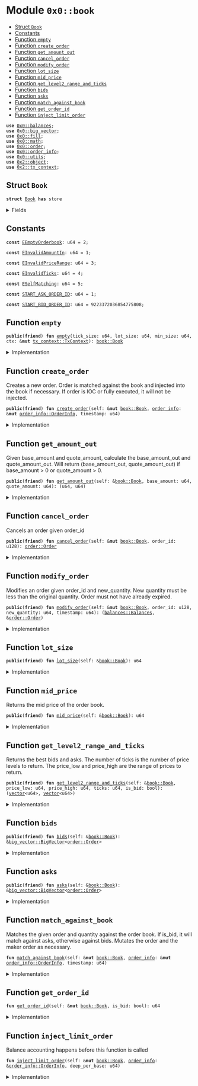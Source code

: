 
<a name="0x0_book"></a>

# Module `0x0::book`



-  [Struct `Book`](#0x0_book_Book)
-  [Constants](#@Constants_0)
-  [Function `empty`](#0x0_book_empty)
-  [Function `create_order`](#0x0_book_create_order)
-  [Function `get_amount_out`](#0x0_book_get_amount_out)
-  [Function `cancel_order`](#0x0_book_cancel_order)
-  [Function `modify_order`](#0x0_book_modify_order)
-  [Function `lot_size`](#0x0_book_lot_size)
-  [Function `mid_price`](#0x0_book_mid_price)
-  [Function `get_level2_range_and_ticks`](#0x0_book_get_level2_range_and_ticks)
-  [Function `bids`](#0x0_book_bids)
-  [Function `asks`](#0x0_book_asks)
-  [Function `match_against_book`](#0x0_book_match_against_book)
-  [Function `get_order_id`](#0x0_book_get_order_id)
-  [Function `inject_limit_order`](#0x0_book_inject_limit_order)


<pre><code><b>use</b> <a href="balances.md#0x0_balances">0x0::balances</a>;
<b>use</b> <a href="big_vector.md#0x0_big_vector">0x0::big_vector</a>;
<b>use</b> <a href="fill.md#0x0_fill">0x0::fill</a>;
<b>use</b> <a href="math.md#0x0_math">0x0::math</a>;
<b>use</b> <a href="order.md#0x0_order">0x0::order</a>;
<b>use</b> <a href="order_info.md#0x0_order_info">0x0::order_info</a>;
<b>use</b> <a href="utils.md#0x0_utils">0x0::utils</a>;
<b>use</b> <a href="dependencies/sui-framework/object.md#0x2_object">0x2::object</a>;
<b>use</b> <a href="dependencies/sui-framework/tx_context.md#0x2_tx_context">0x2::tx_context</a>;
</code></pre>



<a name="0x0_book_Book"></a>

## Struct `Book`



<pre><code><b>struct</b> <a href="book.md#0x0_book_Book">Book</a> <b>has</b> store
</code></pre>



<details>
<summary>Fields</summary>


<dl>
<dt>
<code>tick_size: u64</code>
</dt>
<dd>

</dd>
<dt>
<code>lot_size: u64</code>
</dt>
<dd>

</dd>
<dt>
<code>min_size: u64</code>
</dt>
<dd>

</dd>
<dt>
<code>bids: <a href="big_vector.md#0x0_big_vector_BigVector">big_vector::BigVector</a>&lt;<a href="order.md#0x0_order_Order">order::Order</a>&gt;</code>
</dt>
<dd>

</dd>
<dt>
<code>asks: <a href="big_vector.md#0x0_big_vector_BigVector">big_vector::BigVector</a>&lt;<a href="order.md#0x0_order_Order">order::Order</a>&gt;</code>
</dt>
<dd>

</dd>
<dt>
<code>next_bid_order_id: u64</code>
</dt>
<dd>

</dd>
<dt>
<code>next_ask_order_id: u64</code>
</dt>
<dd>

</dd>
</dl>


</details>

<a name="@Constants_0"></a>

## Constants


<a name="0x0_book_EEmptyOrderbook"></a>



<pre><code><b>const</b> <a href="book.md#0x0_book_EEmptyOrderbook">EEmptyOrderbook</a>: u64 = 2;
</code></pre>



<a name="0x0_book_EInvalidAmountIn"></a>



<pre><code><b>const</b> <a href="book.md#0x0_book_EInvalidAmountIn">EInvalidAmountIn</a>: u64 = 1;
</code></pre>



<a name="0x0_book_EInvalidPriceRange"></a>



<pre><code><b>const</b> <a href="book.md#0x0_book_EInvalidPriceRange">EInvalidPriceRange</a>: u64 = 3;
</code></pre>



<a name="0x0_book_EInvalidTicks"></a>



<pre><code><b>const</b> <a href="book.md#0x0_book_EInvalidTicks">EInvalidTicks</a>: u64 = 4;
</code></pre>



<a name="0x0_book_ESelfMatching"></a>



<pre><code><b>const</b> <a href="book.md#0x0_book_ESelfMatching">ESelfMatching</a>: u64 = 5;
</code></pre>



<a name="0x0_book_START_ASK_ORDER_ID"></a>



<pre><code><b>const</b> <a href="book.md#0x0_book_START_ASK_ORDER_ID">START_ASK_ORDER_ID</a>: u64 = 1;
</code></pre>



<a name="0x0_book_START_BID_ORDER_ID"></a>



<pre><code><b>const</b> <a href="book.md#0x0_book_START_BID_ORDER_ID">START_BID_ORDER_ID</a>: u64 = 9223372036854775808;
</code></pre>



<a name="0x0_book_empty"></a>

## Function `empty`



<pre><code><b>public</b>(<b>friend</b>) <b>fun</b> <a href="book.md#0x0_book_empty">empty</a>(tick_size: u64, lot_size: u64, min_size: u64, ctx: &<b>mut</b> <a href="dependencies/sui-framework/tx_context.md#0x2_tx_context_TxContext">tx_context::TxContext</a>): <a href="book.md#0x0_book_Book">book::Book</a>
</code></pre>



<details>
<summary>Implementation</summary>


<pre><code><b>public</b>(package) <b>fun</b> <a href="book.md#0x0_book_empty">empty</a>(tick_size: u64, lot_size: u64, min_size: u64, ctx: &<b>mut</b> TxContext): <a href="book.md#0x0_book_Book">Book</a> {
    <a href="book.md#0x0_book_Book">Book</a> {
        tick_size,
        lot_size,
        min_size,
        bids: <a href="big_vector.md#0x0_big_vector_empty">big_vector::empty</a>(10000, 1000, ctx),
        asks: <a href="big_vector.md#0x0_big_vector_empty">big_vector::empty</a>(10000, 1000, ctx),
        next_bid_order_id: <a href="book.md#0x0_book_START_BID_ORDER_ID">START_BID_ORDER_ID</a>,
        next_ask_order_id: <a href="book.md#0x0_book_START_ASK_ORDER_ID">START_ASK_ORDER_ID</a>,
    }
}
</code></pre>



</details>

<a name="0x0_book_create_order"></a>

## Function `create_order`

Creates a new order.
Order is matched against the book and injected into the book if necessary.
If order is IOC or fully executed, it will not be injected.


<pre><code><b>public</b>(<b>friend</b>) <b>fun</b> <a href="book.md#0x0_book_create_order">create_order</a>(self: &<b>mut</b> <a href="book.md#0x0_book_Book">book::Book</a>, <a href="order_info.md#0x0_order_info">order_info</a>: &<b>mut</b> <a href="order_info.md#0x0_order_info_OrderInfo">order_info::OrderInfo</a>, timestamp: u64)
</code></pre>



<details>
<summary>Implementation</summary>


<pre><code><b>public</b>(package) <b>fun</b> <a href="book.md#0x0_book_create_order">create_order</a>(
    self: &<b>mut</b> <a href="book.md#0x0_book_Book">Book</a>,
    <a href="order_info.md#0x0_order_info">order_info</a>: &<b>mut</b> OrderInfo,
    timestamp: u64
) {
    <a href="order_info.md#0x0_order_info">order_info</a>.validate_inputs(self.tick_size, self.min_size, self.lot_size, timestamp);
    <b>let</b> order_id = <a href="utils.md#0x0_utils_encode_order_id">utils::encode_order_id</a>(<a href="order_info.md#0x0_order_info">order_info</a>.is_bid(), <a href="order_info.md#0x0_order_info">order_info</a>.price(), self.<a href="book.md#0x0_book_get_order_id">get_order_id</a>(<a href="order_info.md#0x0_order_info">order_info</a>.is_bid()));
    <a href="order_info.md#0x0_order_info">order_info</a>.set_order_id(order_id);
    self.<a href="book.md#0x0_book_match_against_book">match_against_book</a>(<a href="order_info.md#0x0_order_info">order_info</a>, timestamp);
    <b>if</b> (<a href="order_info.md#0x0_order_info">order_info</a>.assert_execution()) <b>return</b>;
    self.<a href="book.md#0x0_book_inject_limit_order">inject_limit_order</a>(<a href="order_info.md#0x0_order_info">order_info</a>, <a href="order_info.md#0x0_order_info">order_info</a>.deep_per_base());
}
</code></pre>



</details>

<a name="0x0_book_get_amount_out"></a>

## Function `get_amount_out`

Given base_amount and quote_amount, calculate the base_amount_out and quote_amount_out.
Will return (base_amount_out, quote_amount_out) if base_amount > 0 or quote_amount > 0.


<pre><code><b>public</b>(<b>friend</b>) <b>fun</b> <a href="book.md#0x0_book_get_amount_out">get_amount_out</a>(self: &<a href="book.md#0x0_book_Book">book::Book</a>, base_amount: u64, quote_amount: u64): (u64, u64)
</code></pre>



<details>
<summary>Implementation</summary>


<pre><code><b>public</b>(package) <b>fun</b> <a href="book.md#0x0_book_get_amount_out">get_amount_out</a>(self: &<a href="book.md#0x0_book_Book">Book</a>, base_amount: u64, quote_amount: u64): (u64, u64) {
    <b>assert</b>!((base_amount &gt; 0 || quote_amount &gt; 0) && !(base_amount &gt; 0 && quote_amount &gt; 0), <a href="book.md#0x0_book_EInvalidAmountIn">EInvalidAmountIn</a>);
    <b>let</b> is_bid = quote_amount &gt; 0;
    <b>let</b> <b>mut</b> amount_out = 0;
    <b>let</b> <b>mut</b> amount_in_left = <b>if</b> (is_bid) quote_amount <b>else</b> base_amount;

    <b>let</b> book_side = <b>if</b> (is_bid) &self.asks <b>else</b> &self.bids;
    <b>let</b> (<b>mut</b> ref, <b>mut</b> offset) = <b>if</b> (is_bid) book_side.min_slice() <b>else</b> book_side.max_slice();

    <b>while</b> (!ref.is_null() && amount_in_left &gt; 0) {
        <b>let</b> <a href="order.md#0x0_order">order</a> = &book_side.borrow_slice(ref)[offset];
        <b>let</b> cur_price = <a href="order.md#0x0_order">order</a>.price();
        <b>let</b> cur_quantity = <a href="order.md#0x0_order">order</a>.quantity();

        <b>if</b> (is_bid) {
            <b>let</b> matched_amount = <a href="math.md#0x0_math_min">math::min</a>(amount_in_left, <a href="math.md#0x0_math_mul">math::mul</a>(cur_quantity, cur_price));
            amount_out = amount_out + <a href="math.md#0x0_math_div">math::div</a>(matched_amount, cur_price);
            amount_in_left = amount_in_left - matched_amount;
        } <b>else</b> {
            <b>let</b> matched_amount = <a href="math.md#0x0_math_min">math::min</a>(amount_in_left, cur_quantity);
            amount_out = amount_out + <a href="math.md#0x0_math_mul">math::mul</a>(matched_amount, cur_price);
            amount_in_left = amount_in_left - matched_amount;
        };

        (ref, offset) = <b>if</b> (is_bid) book_side.next_slice(ref, offset) <b>else</b> book_side.prev_slice(ref, offset);
    };

    <b>if</b> (is_bid) {
        (amount_out, amount_in_left)
    } <b>else</b> {
        (amount_in_left, amount_out)
    }
}
</code></pre>



</details>

<a name="0x0_book_cancel_order"></a>

## Function `cancel_order`

Cancels an order given order_id


<pre><code><b>public</b>(<b>friend</b>) <b>fun</b> <a href="book.md#0x0_book_cancel_order">cancel_order</a>(self: &<b>mut</b> <a href="book.md#0x0_book_Book">book::Book</a>, order_id: u128): <a href="order.md#0x0_order_Order">order::Order</a>
</code></pre>



<details>
<summary>Implementation</summary>


<pre><code><b>public</b>(package) <b>fun</b> <a href="book.md#0x0_book_cancel_order">cancel_order</a>(self: &<b>mut</b> <a href="book.md#0x0_book_Book">Book</a>, order_id: u128): Order {
    <b>let</b> (is_bid, _, _) = <a href="utils.md#0x0_utils_decode_order_id">utils::decode_order_id</a>(order_id);
    <b>if</b> (is_bid) {
        self.bids.remove(order_id)
    } <b>else</b> {
        self.asks.remove(order_id)
    }
}
</code></pre>



</details>

<a name="0x0_book_modify_order"></a>

## Function `modify_order`

Modifies an order given order_id and new_quantity.
New quantity must be less than the original quantity.
Order must not have already expired.


<pre><code><b>public</b>(<b>friend</b>) <b>fun</b> <a href="book.md#0x0_book_modify_order">modify_order</a>(self: &<b>mut</b> <a href="book.md#0x0_book_Book">book::Book</a>, order_id: u128, new_quantity: u64, timestamp: u64): (<a href="balances.md#0x0_balances_Balances">balances::Balances</a>, &<a href="order.md#0x0_order_Order">order::Order</a>)
</code></pre>



<details>
<summary>Implementation</summary>


<pre><code><b>public</b>(package) <b>fun</b> <a href="book.md#0x0_book_modify_order">modify_order</a>(self: &<b>mut</b> <a href="book.md#0x0_book_Book">Book</a>, order_id: u128, new_quantity: u64, timestamp: u64): (Balances, &Order) {
    <b>let</b> (is_bid, _, _) = <a href="utils.md#0x0_utils_decode_order_id">utils::decode_order_id</a>(order_id);
    <b>let</b> <a href="order.md#0x0_order">order</a> = <b>if</b> (is_bid) {
        self.bids.borrow_mut(order_id)
    } <b>else</b> {
        self.asks.borrow_mut(order_id)
    };

    <b>let</b> <a href="balances.md#0x0_balances">balances</a> = <a href="order.md#0x0_order">order</a>.modify(
        new_quantity,
        self.min_size,
        self.lot_size,
        timestamp,
    );

    (<a href="balances.md#0x0_balances">balances</a>, <a href="order.md#0x0_order">order</a>)
}
</code></pre>



</details>

<a name="0x0_book_lot_size"></a>

## Function `lot_size`



<pre><code><b>public</b>(<b>friend</b>) <b>fun</b> <a href="book.md#0x0_book_lot_size">lot_size</a>(self: &<a href="book.md#0x0_book_Book">book::Book</a>): u64
</code></pre>



<details>
<summary>Implementation</summary>


<pre><code><b>public</b>(package) <b>fun</b> <a href="book.md#0x0_book_lot_size">lot_size</a>(self: &<a href="book.md#0x0_book_Book">Book</a>): u64 {
    self.lot_size
}
</code></pre>



</details>

<a name="0x0_book_mid_price"></a>

## Function `mid_price`

Returns the mid price of the order book.


<pre><code><b>public</b>(<b>friend</b>) <b>fun</b> <a href="book.md#0x0_book_mid_price">mid_price</a>(self: &<a href="book.md#0x0_book_Book">book::Book</a>): u64
</code></pre>



<details>
<summary>Implementation</summary>


<pre><code><b>public</b>(package) <b>fun</b> <a href="book.md#0x0_book_mid_price">mid_price</a>(self: &<a href="book.md#0x0_book_Book">Book</a>): u64 {
    <b>let</b> (ask_ref, ask_offset) = self.asks.min_slice();
    <b>let</b> (bid_ref, bid_offset) = self.bids.max_slice();
    <b>assert</b>!(!ask_ref.is_null() && !bid_ref.is_null(), <a href="book.md#0x0_book_EEmptyOrderbook">EEmptyOrderbook</a>);
    <b>let</b> ask_order = &self.asks.borrow_slice(ask_ref)[ask_offset];
    <b>let</b> ask_price = ask_order.price();
    <b>let</b> bid_order = &self.bids.borrow_slice(bid_ref)[bid_offset];
    <b>let</b> bid_price = bid_order.price();

    <a href="math.md#0x0_math_div">math::div</a>(ask_price + bid_price, 2)
}
</code></pre>



</details>

<a name="0x0_book_get_level2_range_and_ticks"></a>

## Function `get_level2_range_and_ticks`

Returns the best bids and asks.
The number of ticks is the number of price levels to return.
The price_low and price_high are the range of prices to return.


<pre><code><b>public</b>(<b>friend</b>) <b>fun</b> <a href="book.md#0x0_book_get_level2_range_and_ticks">get_level2_range_and_ticks</a>(self: &<a href="book.md#0x0_book_Book">book::Book</a>, price_low: u64, price_high: u64, ticks: u64, is_bid: bool): (<a href="dependencies/move-stdlib/vector.md#0x1_vector">vector</a>&lt;u64&gt;, <a href="dependencies/move-stdlib/vector.md#0x1_vector">vector</a>&lt;u64&gt;)
</code></pre>



<details>
<summary>Implementation</summary>


<pre><code><b>public</b>(package) <b>fun</b> <a href="book.md#0x0_book_get_level2_range_and_ticks">get_level2_range_and_ticks</a>(
    self: &<a href="book.md#0x0_book_Book">Book</a>,
    price_low: u64,
    price_high: u64,
    ticks: u64,
    is_bid: bool,
): (<a href="dependencies/move-stdlib/vector.md#0x1_vector">vector</a>&lt;u64&gt;, <a href="dependencies/move-stdlib/vector.md#0x1_vector">vector</a>&lt;u64&gt;) {
    <b>assert</b>!(price_low &lt;= price_high, <a href="book.md#0x0_book_EInvalidPriceRange">EInvalidPriceRange</a>);
    <b>assert</b>!(ticks &gt; 0, <a href="book.md#0x0_book_EInvalidTicks">EInvalidTicks</a>);

    <b>let</b> <b>mut</b> price_vec = <a href="dependencies/move-stdlib/vector.md#0x1_vector">vector</a>[];
    <b>let</b> <b>mut</b> quantity_vec = <a href="dependencies/move-stdlib/vector.md#0x1_vector">vector</a>[];

    // convert price_low and price_high <b>to</b> keys for searching
    <b>let</b> key_low = (price_low <b>as</b> u128) &lt;&lt; 64;
    <b>let</b> key_high = ((price_high <b>as</b> u128) &lt;&lt; 64) + ((1u128 &lt;&lt; 64 - 1) <b>as</b> u128);
    <b>let</b> book_side = <b>if</b> (is_bid) &self.bids <b>else</b> &self.asks;
    <b>let</b> (<b>mut</b> ref, <b>mut</b> offset) = <b>if</b> (is_bid) book_side.slice_before(key_high) <b>else</b> book_side.slice_following(key_low);
    <b>let</b> <b>mut</b> ticks_left = ticks;
    <b>let</b> <b>mut</b> cur_price = 0;
    <b>let</b> <b>mut</b> cur_quantity = 0;

    <b>while</b> (!ref.is_null() && ticks_left &gt; 0) {
        <b>let</b> <a href="order.md#0x0_order">order</a> = &book_side.borrow_slice(ref)[offset];
        <b>let</b> (_, order_price, _) = <a href="utils.md#0x0_utils_decode_order_id">utils::decode_order_id</a>(<a href="order.md#0x0_order">order</a>.order_id());
        <b>if</b> ((is_bid && order_price &gt;= price_low) || (!is_bid && order_price &lt;= price_high)) <b>break</b>;
        <b>if</b> (cur_price == 0) cur_price = order_price;

        <b>let</b> order_quantity = <a href="order.md#0x0_order">order</a>.quantity();
        <b>if</b> (order_price != cur_price) {
            price_vec.push_back(cur_price);
            quantity_vec.push_back(cur_quantity);
            cur_price = order_price;
            cur_quantity = 0;
        };

        cur_quantity = cur_quantity + order_quantity;
        ticks_left = ticks_left - 1;
        (ref, offset) = <b>if</b> (is_bid) book_side.prev_slice(ref, offset) <b>else</b> book_side.next_slice(ref, offset);
    };

    price_vec.push_back(cur_price);
    quantity_vec.push_back(cur_quantity);

    (price_vec, quantity_vec)
}
</code></pre>



</details>

<a name="0x0_book_bids"></a>

## Function `bids`



<pre><code><b>public</b>(<b>friend</b>) <b>fun</b> <a href="book.md#0x0_book_bids">bids</a>(self: &<a href="book.md#0x0_book_Book">book::Book</a>): &<a href="big_vector.md#0x0_big_vector_BigVector">big_vector::BigVector</a>&lt;<a href="order.md#0x0_order_Order">order::Order</a>&gt;
</code></pre>



<details>
<summary>Implementation</summary>


<pre><code><b>public</b>(package) <b>fun</b> <a href="book.md#0x0_book_bids">bids</a>(self: &<a href="book.md#0x0_book_Book">Book</a>): &BigVector&lt;Order&gt; {
    &self.bids
}
</code></pre>



</details>

<a name="0x0_book_asks"></a>

## Function `asks`



<pre><code><b>public</b>(<b>friend</b>) <b>fun</b> <a href="book.md#0x0_book_asks">asks</a>(self: &<a href="book.md#0x0_book_Book">book::Book</a>): &<a href="big_vector.md#0x0_big_vector_BigVector">big_vector::BigVector</a>&lt;<a href="order.md#0x0_order_Order">order::Order</a>&gt;
</code></pre>



<details>
<summary>Implementation</summary>


<pre><code><b>public</b>(package) <b>fun</b> <a href="book.md#0x0_book_asks">asks</a>(self: &<a href="book.md#0x0_book_Book">Book</a>): &BigVector&lt;Order&gt; {
    &self.asks
}
</code></pre>



</details>

<a name="0x0_book_match_against_book"></a>

## Function `match_against_book`

Matches the given order and quantity against the order book.
If is_bid, it will match against asks, otherwise against bids.
Mutates the order and the maker order as necessary.


<pre><code><b>fun</b> <a href="book.md#0x0_book_match_against_book">match_against_book</a>(self: &<b>mut</b> <a href="book.md#0x0_book_Book">book::Book</a>, <a href="order_info.md#0x0_order_info">order_info</a>: &<b>mut</b> <a href="order_info.md#0x0_order_info_OrderInfo">order_info::OrderInfo</a>, timestamp: u64)
</code></pre>



<details>
<summary>Implementation</summary>


<pre><code><b>fun</b> <a href="book.md#0x0_book_match_against_book">match_against_book</a>(
    self: &<b>mut</b> <a href="book.md#0x0_book_Book">Book</a>,
    <a href="order_info.md#0x0_order_info">order_info</a>: &<b>mut</b> OrderInfo,
    timestamp: u64,
) {
    <b>let</b> is_bid = <a href="order_info.md#0x0_order_info">order_info</a>.is_bid();
    <b>let</b> book_side = <b>if</b> (is_bid) &<b>mut</b> self.asks <b>else</b> &<b>mut</b> self.bids;
    <b>let</b> (<b>mut</b> ref, <b>mut</b> offset) = <b>if</b> (is_bid) book_side.min_slice() <b>else</b> book_side.max_slice();

    <b>while</b> (!ref.is_null()) {
        <b>let</b> maker_order = &<b>mut</b> book_side.borrow_slice_mut(ref)[offset];
        <b>assert</b>!(maker_order.account_id() != <a href="order_info.md#0x0_order_info">order_info</a>.account_id(), <a href="book.md#0x0_book_ESelfMatching">ESelfMatching</a>);
        <b>if</b> (!<a href="order_info.md#0x0_order_info">order_info</a>.match_maker(maker_order, timestamp)) <b>break</b>;
        (ref, offset) = <b>if</b> (is_bid) book_side.next_slice(ref, offset) <b>else</b> book_side.prev_slice(ref, offset);

        <b>let</b> <a href="fill.md#0x0_fill">fill</a> = <a href="order_info.md#0x0_order_info">order_info</a>.last_fill();
        <b>if</b> (<a href="fill.md#0x0_fill">fill</a>.expired() || <a href="fill.md#0x0_fill">fill</a>.completed()) {
            book_side.remove(<a href="fill.md#0x0_fill">fill</a>.order_id());
        };
    };
}
</code></pre>



</details>

<a name="0x0_book_get_order_id"></a>

## Function `get_order_id`



<pre><code><b>fun</b> <a href="book.md#0x0_book_get_order_id">get_order_id</a>(self: &<b>mut</b> <a href="book.md#0x0_book_Book">book::Book</a>, is_bid: bool): u64
</code></pre>



<details>
<summary>Implementation</summary>


<pre><code><b>fun</b> <a href="book.md#0x0_book_get_order_id">get_order_id</a>(self: &<b>mut</b> <a href="book.md#0x0_book_Book">Book</a>, is_bid: bool): u64 {
    <b>if</b> (is_bid) {
        self.next_bid_order_id = self.next_bid_order_id - 1;
        self.next_bid_order_id
    } <b>else</b> {
        self.next_ask_order_id = self.next_ask_order_id + 1;
        self.next_ask_order_id
    }
}
</code></pre>



</details>

<a name="0x0_book_inject_limit_order"></a>

## Function `inject_limit_order`

Balance accounting happens before this function is called


<pre><code><b>fun</b> <a href="book.md#0x0_book_inject_limit_order">inject_limit_order</a>(self: &<b>mut</b> <a href="book.md#0x0_book_Book">book::Book</a>, <a href="order_info.md#0x0_order_info">order_info</a>: &<a href="order_info.md#0x0_order_info_OrderInfo">order_info::OrderInfo</a>, deep_per_base: u64)
</code></pre>



<details>
<summary>Implementation</summary>


<pre><code><b>fun</b> <a href="book.md#0x0_book_inject_limit_order">inject_limit_order</a>(
    self: &<b>mut</b> <a href="book.md#0x0_book_Book">Book</a>,
    <a href="order_info.md#0x0_order_info">order_info</a>: &OrderInfo,
    deep_per_base: u64,
) {
    <b>let</b> <a href="order.md#0x0_order">order</a> = <a href="order_info.md#0x0_order_info">order_info</a>.to_order(deep_per_base);
    <b>if</b> (<a href="order_info.md#0x0_order_info">order_info</a>.is_bid()) {
        self.bids.insert(<a href="order_info.md#0x0_order_info">order_info</a>.order_id(), <a href="order.md#0x0_order">order</a>);
    } <b>else</b> {
        self.asks.insert(<a href="order_info.md#0x0_order_info">order_info</a>.order_id(), <a href="order.md#0x0_order">order</a>);
    };
}
</code></pre>



</details>
